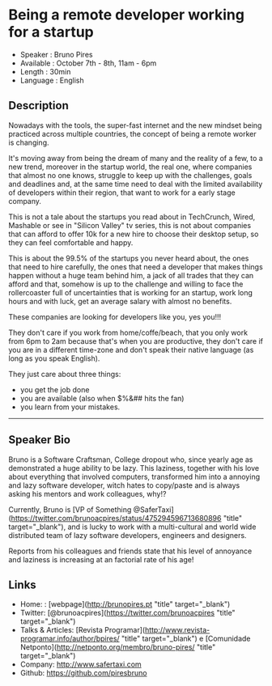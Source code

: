 
Being a remote developer working for a startup
========================

* Speaker   : Bruno Pires
* Available : October 7th - 8th, 11am - 6pm
* Length    : 30min
* Language  : English



Description
-----------

Nowadays with the tools, the super-fast internet and the new mindset being practiced across multiple countries, the concept of being a remote worker is changing.

It's moving away from being the dream of many and the reality of a few, to a new trend, moreover in the startup world, the real one, where companies that almost no one knows, struggle to keep up with the challenges, goals and deadlines and, at the same time need to deal with the limited availability of developers within their region, that want to work for a early stage company.

This is not a tale about the startups you read about in TechCrunch, Wired, Mashable or see in "Silicon Valley" tv series, this is not about companies that can afford to offer 10k for a new hire to choose their desktop setup, so they can feel comfortable and happy.

This is about the 99.5% of the startups you never heard about, the ones that need to hire carefully, the ones that need a developer that makes things happen without a huge team behind him, a jack of all trades that they can afford and that, somehow is up to the challenge and willing to face the rollercoaster full of uncertainties that is working for an startup, work long hours and with luck, get an average salary with almost no benefits.

These companies are looking for developers like you, yes you!!!

They don't care if you work from home/coffe/beach, that you only work from 6pm to 2am because that's when you are productive, they don't care if you are in a different time-zone and don't speak their native language (as long as you speak English).




They just care about three things: 

* you get the job done 
* you are available (also when $%&## hits the fan) 
* you learn from your mistakes.

---------------


Speaker Bio
-----------

Bruno is a Software Craftsman, College dropout who, since yearly age as demonstrated a huge ability to be lazy. This laziness, together with his love about everything that involved computers, transformed him into a annoying and lazy software developer, witch hates to copy/paste and is always asking his mentors and work colleagues, why!?



Currently, Bruno is [VP of Something @SaferTaxi](https://twitter.com/brunoacpires/status/475294596713680896 "title" target="_blank"), and is lucky to work with a multi-cultural and world wide distributed team of lazy software developers, engineers and designers. 

Reports from his colleagues and friends state that his level of annoyance and laziness is increasing at an factorial rate of his age!


Links
-----

* Home: : [webpage](http://brunopires.pt "title" target="_blank")
* Twitter: [@brunoacpires](https://twitter.com/brunoacpires "title" target="_blank")
* Talks & Articles: [Revista Programar](http://www.revista-programar.info/author/bpires/ "title" target="_blank") e [Comunidade Netponto](http://netponto.org/membro/bruno-pires/ "title" target="_blank") 
* Company: http://www.safertaxi.com
* Github: https://github.com/piresbruno